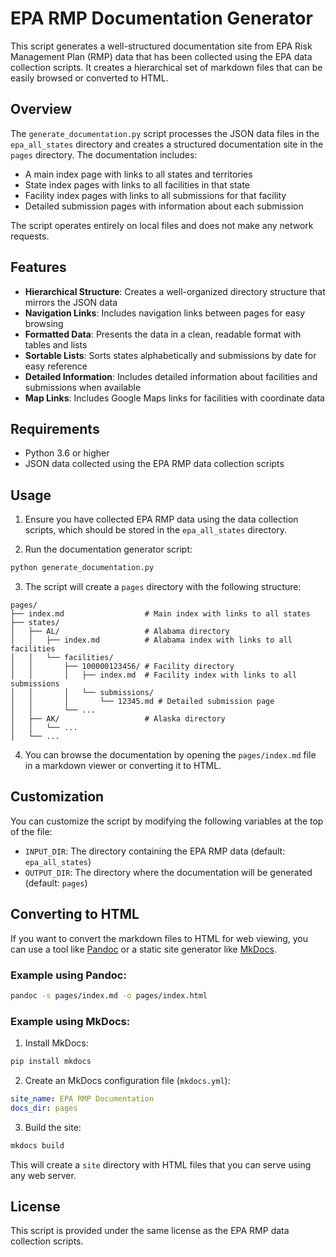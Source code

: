 # EPA RMP Documentation Generator

This script generates a well-structured documentation site from EPA Risk Management Plan (RMP) data that has been collected using the EPA data collection scripts. It creates a hierarchical set of markdown files that can be easily browsed or converted to HTML.

## Overview

The `generate_documentation.py` script processes the JSON data files in the `epa_all_states` directory and creates a structured documentation site in the `pages` directory. The documentation includes:

- A main index page with links to all states and territories
- State index pages with links to all facilities in that state
- Facility index pages with links to all submissions for that facility
- Detailed submission pages with information about each submission

The script operates entirely on local files and does not make any network requests.

## Features

- **Hierarchical Structure**: Creates a well-organized directory structure that mirrors the JSON data
- **Navigation Links**: Includes navigation links between pages for easy browsing
- **Formatted Data**: Presents the data in a clean, readable format with tables and lists
- **Sortable Lists**: Sorts states alphabetically and submissions by date for easy reference
- **Detailed Information**: Includes detailed information about facilities and submissions when available
- **Map Links**: Includes Google Maps links for facilities with coordinate data

## Requirements

- Python 3.6 or higher
- JSON data collected using the EPA RMP data collection scripts

## Usage

1. Ensure you have collected EPA RMP data using the data collection scripts, which should be stored in the `epa_all_states` directory.

2. Run the documentation generator script:

```bash
python generate_documentation.py
```

3. The script will create a `pages` directory with the following structure:

```
pages/
├── index.md                  # Main index with links to all states
├── states/
│   ├── AL/                   # Alabama directory
│   │   ├── index.md          # Alabama index with links to all facilities
│   │   └── facilities/
│   │       ├── 100000123456/ # Facility directory
│   │       │   ├── index.md  # Facility index with links to all submissions
│   │       │   └── submissions/
│   │       │       └── 12345.md # Detailed submission page
│   │       └── ...
│   ├── AK/                   # Alaska directory
│   │   └── ...
│   └── ...
```

4. You can browse the documentation by opening the `pages/index.md` file in a markdown viewer or converting it to HTML.

## Customization

You can customize the script by modifying the following variables at the top of the file:

- `INPUT_DIR`: The directory containing the EPA RMP data (default: `epa_all_states`)
- `OUTPUT_DIR`: The directory where the documentation will be generated (default: `pages`)

## Converting to HTML

If you want to convert the markdown files to HTML for web viewing, you can use a tool like [Pandoc](https://pandoc.org/) or a static site generator like [MkDocs](https://www.mkdocs.org/).

### Example using Pandoc:

```bash
pandoc -s pages/index.md -o pages/index.html
```

### Example using MkDocs:

1. Install MkDocs:

```bash
pip install mkdocs
```

2. Create an MkDocs configuration file (`mkdocs.yml`):

```yaml
site_name: EPA RMP Documentation
docs_dir: pages
```

3. Build the site:

```bash
mkdocs build
```

This will create a `site` directory with HTML files that you can serve using any web server.

## License

This script is provided under the same license as the EPA RMP data collection scripts. 